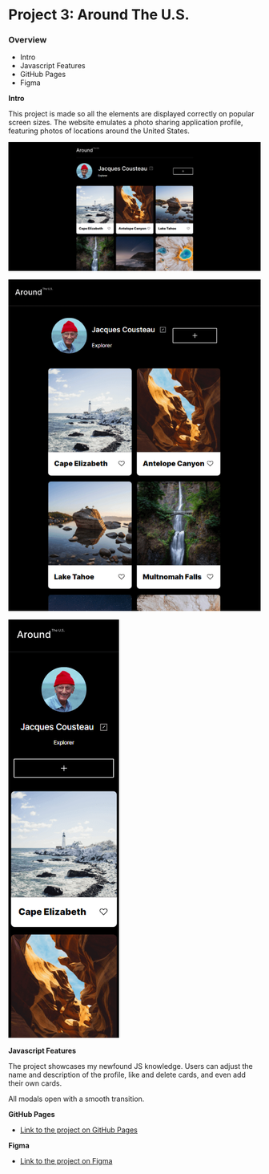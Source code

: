 # Project 3: Around The U.S.

### Overview  

* Intro  
* Javascript Features
* GitHub Pages 
* Figma  
  
**Intro**
  
This project is made so all the elements are displayed correctly on popular screen sizes.
The website emulates a photo sharing application profile, featuring photos of locations around the United States.

![Desktop](./images/aroundtheus_web.png)

![Tablet](./images/aroundtheus_tablet.png)

![Mobile](./images/aroundtheus_mobile.png)

**Javascript Features**

The project showcases my newfound JS knowledge. Users can adjust the name and description of the profile, like and delete cards, and even add their own cards.

All modals open with a smooth transition.

**GitHub Pages**

* [Link to the project on GitHub Pages](https://jendoc.github.io/se_project_aroundtheus/)

**Figma**  
  
* [Link to the project on Figma](https://www.figma.com/file/ii4xxsJ0ghevUOcssTlHZv/Sprint-3%3A-Around-the-US?node-id=0%3A1)  
